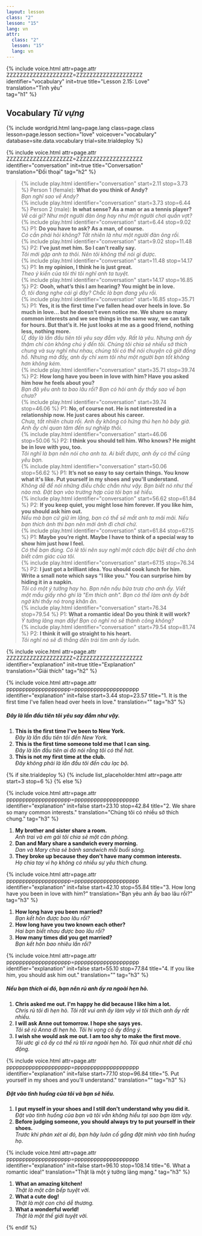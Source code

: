 ```yaml
---
layout: lesson
class: "2"
lesson: "15"
lang: vn
attr:
  class: "2"
  lesson: "15"
  lang: vn
---
```


{%  include voice.html attr=page.attr        ZZZZZZZZZZZZZZZZZZZZ=ZZZZZZZZZZZZZZZZZZZZ
	identifier="vocabulary"  init=true
	title="Lesson 2.15: Love"  
	translation="Tình yêu"      
    tag="h1" %}


## Vocabulary   *Từ vựng*


{% include wordgrid.html lang=page.lang
		class=page.class 
		lesson=page.lesson 
		section="love"
		voiceover="vocabulary"
		database=site.data.vocabulary 
		trial=site.trialdeploy %}
	


{%  include voice.html attr=page.attr    ZZZZZZZZZZZZZZZZZZZZ=ZZZZZZZZZZZZZZZZZZZZ
	identifier="conversation"  init=true
	title="Conversation"        
	translation="Đối thoại"
    tag="h2" %}

> {% include play.html identifier="conversation" start=2.11 stop=3.73 %} Person 1 (female): **What do you think of Andy?**          
*Bạn nghĩ sao về Andy?*           
> {% include play.html identifier="conversation" start=3.73 stop=6.44 %} Person 2 (male): **In what sense? As a man or as a tennis player?**          
*Về cái gì? Như một người đàn ông hay như một người chơi quần vợt?*      
> {% include play.html identifier="conversation" start=6.44 stop=9.02 %} P1: **Do you have to ask? As a man, of course.**          
*Có cần phải hỏi không? Tất nhiên là như một người đàn ông rồi.*        
> {% include play.html identifier="conversation" start=9.02 stop=11.48 %} P2: **I’ve just met him. So I can’t really say.**          
*Tôi mới gặp anh ta thôi. Nên tôi không thể nói gì được.*        
> {% include play.html identifier="conversation" start=11.48 stop=14.17 %} P1: **In my opinion, I think he is just great.**          
*Theo ý kiến của tôi thì tôi nghĩ anh ta tuyệt.*     
> {% include play.html identifier="conversation" start=14.17 stop=16.85 %} P2: **Oooh, what’s this I am hearing? You might be in love.**          
*Ồ, tôi đang nghe cái gì đây? Chắc là bạn đang yêu rồi.*     
> {% include play.html identifier="conversation" start=16.85 stop=35.71 %} P1: **Yes, it is the first time I’ve fallen head over heels in love. So much in love… but he doesn’t even notice me. We share so many common interests and we see things in the same way, we can talk for hours. But that’s it. He   just looks at me as a good friend, nothing less, nothing more.**   
*Ừ, đây là lần đầu tiên tôi yêu say đắm vậy. Rất là yêu. Nhưng anh ấy thậm chí còn không chú ý đến tôi. Chúng tôi chia sẻ nhiều sở thích chung và suy nghĩ như nhau, chúng tôi có thể nói chuyện cả giờ đồng hồ. Nhưng mà đấy, anh ấy chỉ xem tôi như một người bạn tốt không hơn không kém.*  
> {% include play.html identifier="conversation" start=35.71 stop=39.74 %} P2: **How long have you been in love with him? Have you asked him how he feels about you?**       
*Bạn đã yêu anh ta bao lâu rồi? Bạn có hỏi anh ấy thấy sao về bạn chưa?*  
> {% include play.html identifier="conversation" start=39.74 stop=46.06 %} P1: **No, of course not. He is not interested in a relationship now. He just cares about his career.**       
*Chưa, tất nhiên chưa rồi. Anh ấy không có hứng thú hẹn hò bây giờ. Anh ấy chỉ quan tâm đến sự nghiệp thôi.*  
> {% include play.html identifier="conversation" start=46.06 stop=50.06 %} P2: **I think you should tell him. Who knows? He might be in love with you, too.**       
*Tôi nghĩ là bạn nên nói cho anh ta. Ai biết được, anh ấy có thể cũng yêu bạn.*  
> {% include play.html identifier="conversation" start=50.06 stop=56.62 %} P1: **It’s not so easy to say certain things. You know what it's like. Put yourself in my shoes and you'll understand.**     
*Không dễ để nói những điều chắc chắn như vậy. Bạn biết nó như thế nào mà. Đặt bạn vào trường hợp của tôi bạn sẽ hiểu.*    
> {% include play.html identifier="conversation" start=56.62 stop=61.84 %} P2: **If you keep quiet, you might lose him forever. If you like him, you should ask him out.**       
*Nếu mà bạn cứ giữ im lặng, bạn có thể sẽ mất anh ta mãi mãi. Nếu bạn thích ảnh thì bạn nên mời ảnh đi chơi chứ.*  
> {% include play.html identifier="conversation" start=61.84 stop=67.15 %} P1: **Maybe you’re right. Maybe I have to think of a special way to show him just how I feel.**       
*Có thể bạn đúng. Có lẽ tôi nên suy nghĩ một cách đặc biệt để cho ảnh biết cảm giác của tôi.*  
> {% include play.html identifier="conversation" start=67.15 stop=76.34 %} P2: **I just got a brilliant idea. You should cook lunch for him. Write a small note which says “I like you." You can surprise him by hiding it in a napkin.**       
*Tôi có một ý tưởng hay ho. Bạn nên nấu bữa trưa cho anh ấy. Viết một mẩu giấy nhỏ ghi là "Em thích anh". Bạn có thể làm anh ấy bất ngờ khi thấy nó trong khăn ăn.*  
> {% include play.html identifier="conversation" start=76.34 stop=79.54 %} P1: **What a romantic idea! Do you think it will work?**     
*Ý tưởng lãng mạn đấy! Bạn có nghĩ nó sẽ thành công không?*      
> {% include play.html identifier="conversation" start=79.54 stop=81.74 %} P2: **I think it will go straight to his heart.**     
*Tôi nghĩ nó sẽ đi thẳng đến trái tim anh ấy luôn.*  

{%  include voice.html attr=page.attr    ZZZZZZZZZZZZZZZZZZZZ=ZZZZZZZZZZZZZZZZZZZZ
	identifier="explanation"  init=true
	title="Explanation"        
	translation="Giải thích"
    tag="h2" %}

{%  include voice.html attr=page.attr    pppppppppppppppppppp=pppppppppppppppppppp
	identifier="explanation"  init=false start=3.44 stop=23.57
	title="1. It is the first time I've fallen head over heels in love."
	translation=""
    tag="h3" %}
##### *Đây là lần đầu tiên tôi yêu say đắm như vậy.*
1. **This is the first time I've been to New York.**  
*Đây là lần đầu tiên tôi đến New York.*  
2. **This is the first time someone told me that I can sing.**  
*Đây là lần đầu tiên ai đó nói rằng tôi có thể hát.*    
3. **This is not my first time at the club.**  
*Đây không phải là lần đầu tôi đến câu lạc bộ.*  

{% if site.trialdeploy %}
  {% include list_placeholder.html  attr=page.attr     start=3 stop=6 %}
  {% else %}

{%  include voice.html attr=page.attr    pppppppppppppppppppp=pppppppppppppppppppp
	identifier="explanation"  init=false start=23.10 stop=42.84
	title="2. We share so many common interests."
	translation="Chúng tôi có nhiều sở thích chung."
    tag="h3" %}

1. **My brother and sister share a room.**  
*Anh trai và em gái tôi chia sẻ một căn phòng.*   
2. **Dan and Mary share a sandwich every morning.**   
*Dan và Mary chia sẻ bánh sandwich mỗi buổi sáng.*    
3. **They broke up because they don't have many common interests.**   
*Họ chia tay vì họ không có nhiều sự yêu thích chung.*   

{%  include voice.html attr=page.attr    pppppppppppppppppppp=pppppppppppppppppppp
	identifier="explanation"  init=false start=42.10 stop=55.84
	title="3. How long have you been in love with him?"
	translation="Bạn yêu anh ấy bao lâu rồi?"
    tag="h3" %}

1. **How long have you been married?**  
*Bạn kết hôn được bao lâu rồi?*   
2. **How long have you two known each other?**  
*Hai bạn biết nhau được bao lâu rồi?*   
3. **How many times did you get married?**  
*Bạn kết hôn bao nhiêu lần rồi?*

{%  include voice.html attr=page.attr    pppppppppppppppppppp=pppppppppppppppppppp
	identifier="explanation"  init=false start=55.10 stop=77.84
	title="4. If you like him, you should ask him out."
	translation=""
    tag="h3" %}
##### *Nếu bạn thích ai đó, bạn nên rủ anh ấy ra ngoài hẹn hò.*
1. **Chris asked me out. I'm happy he did because I like him a lot.**  
*Chris rủ tôi đi hẹn hò. Tôi rất vui anh ấy làm vậy vì tôi thích anh ấy rất nhiều.*   
2. **I will ask Anne out tomorrow. I hope she says yes.**  
*Tôi sẽ rủ Anna đi hẹn hò. Tôi hi vọng cô ấy đồng ý.*   
3. **I wish she would ask me out. I am too shy to make the first move.**  
*Tôi ước gì cô ấy có thể rủ tôi ra ngoài hẹn hò. Tôi quá nhút nhát để chủ động.*    

{%  include voice.html attr=page.attr    pppppppppppppppppppp=pppppppppppppppppppp
	identifier="explanation"  init=false start=77.10 stop=96.84
	title="5. Put yourself in my shoes and you'll understand."
	translation=""
    tag="h3" %}
##### *Đặt vào tình huống của tôi và bạn sẽ hiểu.*
1. **I put myself in your shoes and I still don't understand why you did it.**  
*Đặt vào tình huống của bạn và tôi vẫn không hiểu tại sao bạn làm vậy.*   
2. **Before judging someone, you should always try to put yourself in their shoes.**  
*Trước khi phán xét ai đó, bạn hãy luôn cố gắng đặt mình vào tình huống họ.*   

{%  include voice.html attr=page.attr    pppppppppppppppppppp=pppppppppppppppppppp
	identifier="explanation"  init=false start=96.10 stop=108.14 
	title="6. What a romantic idea!"
	translation="Thật là một ý tưởng lãng mạng."
    tag="h3" %}

1. **What an amazing kitchen!**  
*Thật là một căn bếp tuyệt vời.*   
2. **What a cute dog!**  
*Thật là một con chó dễ thương.*   
3. **What a wonderful world!**  
*Thật là một thế giới tuyệt vời.*   


 
{% endif %}